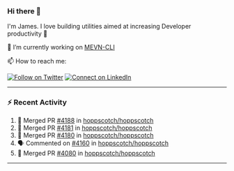 ### Hi there 👋

I'm James. I love building utilities aimed at increasing Developer productivity :raised_hands: 

🔭 I’m currently working on [MEVN-CLI](https://github.com/madlabsinc/mevn-cli)

📫 How to reach me:

[![Follow on Twitter](https://img.shields.io/badge/--twitter?label=Twitter&logo=Twitter&style=social)](https://twitter.com/james_madhacks) [![Connect on LinkedIn](https://img.shields.io/badge/--linkedin?label=LinkedIn&logo=LinkedIn&style=social)](https://www.linkedin.com/in/jamesgeorge007)

---

### :zap: Recent Activity

<!--START_SECTION:activity-->
1. 🎉 Merged PR [#4188](https://github.com/hoppscotch/hoppscotch/pull/4188) in [hoppscotch/hoppscotch](https://github.com/hoppscotch/hoppscotch)
2. 🎉 Merged PR [#4181](https://github.com/hoppscotch/hoppscotch/pull/4181) in [hoppscotch/hoppscotch](https://github.com/hoppscotch/hoppscotch)
3. 🎉 Merged PR [#4180](https://github.com/hoppscotch/hoppscotch/pull/4180) in [hoppscotch/hoppscotch](https://github.com/hoppscotch/hoppscotch)
4. 🗣 Commented on [#4160](https://github.com/hoppscotch/hoppscotch/issues/4160#issuecomment-2226804187) in [hoppscotch/hoppscotch](https://github.com/hoppscotch/hoppscotch)
5. 🎉 Merged PR [#4080](https://github.com/hoppscotch/hoppscotch/pull/4080) in [hoppscotch/hoppscotch](https://github.com/hoppscotch/hoppscotch)
<!--END_SECTION:activity-->

---

<!--
**jamesgeorge007/jamesgeorge007** is a ✨ _special_ ✨ repository because its `README.md` (this file) appears on your GitHub profile.

Here are some ideas to get you started:

- 🌱 I’m currently learning ...
- 👯 I’m looking to collaborate on ...
- 🤔 I’m looking for help with ...
- 💬 Ask me about ...
- 😄 Pronouns: ...
- ⚡ Fun fact: ...
-->
